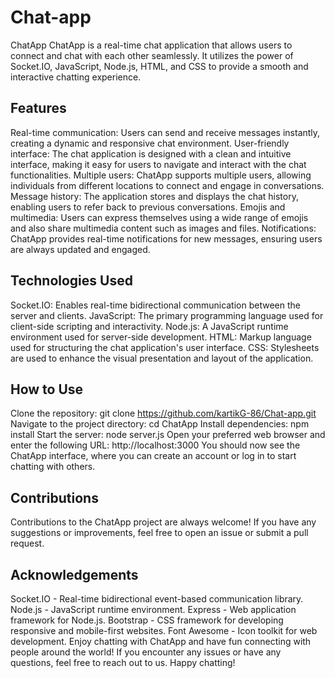 # Chat-app
ChatApp
ChatApp is a real-time chat application that allows users to connect and chat with each other seamlessly. It utilizes the power of Socket.IO, JavaScript, Node.js, HTML, and CSS to provide a smooth and interactive chatting experience.

## Features

Real-time communication: Users can send and receive messages instantly, creating a dynamic and responsive chat environment.
User-friendly interface: The chat application is designed with a clean and intuitive interface, making it easy for users to navigate and interact with the chat functionalities.
Multiple users: ChatApp supports multiple users, allowing individuals from different locations to connect and engage in conversations.
Message history: The application stores and displays the chat history, enabling users to refer back to previous conversations.
Emojis and multimedia: Users can express themselves using a wide range of emojis and also share multimedia content such as images and files.
Notifications: ChatApp provides real-time notifications for new messages, ensuring users are always updated and engaged.


## Technologies Used

Socket.IO: Enables real-time bidirectional communication between the server and clients.
JavaScript: The primary programming language used for client-side scripting and interactivity.
Node.js: A JavaScript runtime environment used for server-side development.
HTML: Markup language used for structuring the chat application's user interface.
CSS: Stylesheets are used to enhance the visual presentation and layout of the application.


## How to Use

Clone the repository: git clone https://github.com/kartikG-86/Chat-app.git
Navigate to the project directory: cd ChatApp
Install dependencies: npm install
Start the server: node server.js
Open your preferred web browser and enter the following URL: http://localhost:3000
You should now see the ChatApp interface, where you can create an account or log in to start chatting with others.

## Contributions

Contributions to the ChatApp project are always welcome! If you have any suggestions or improvements, feel free to open an issue or submit a pull request.

## Acknowledgements

Socket.IO - Real-time bidirectional event-based communication library.
Node.js - JavaScript runtime environment.
Express - Web application framework for Node.js.
Bootstrap - CSS framework for developing responsive and mobile-first websites.
Font Awesome - Icon toolkit for web development.
Enjoy chatting with ChatApp and have fun connecting with people around the world! If you encounter any issues or have any questions, feel free to reach out to us. Happy chatting!
